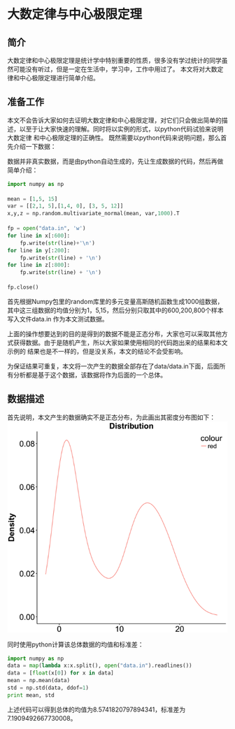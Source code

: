 # 大数定律与中心极限定理

## 简介

大数定律和中心极限定理是统计学中特别重要的性质，很多没有学过统计的同学虽然可能没有听过，但是一定在生活中，学习中，工作中用过了。
本文将对大数定律和中心极限定理进行简单介绍。

## 准备工作

本文不会告诉大家如何去证明大数定律和中心极限定理，对它们只会做出简单的描述，以至于让大家快速的理解。同时将以实例的形式，以python代码试验来说明大数定律
和中心极限定理的正确性。
既然需要以python代码来说明问题，那么首先介绍一下数据：

数据并非真实数据，而是由python自动生成的，先让生成数据的代码，然后再做简单介绍：

```python
import numpy as np

mean = [1,5, 15]
var = [[2,1, 5],[1,4, 0], [3, 5, 12]]
x,y,z = np.random.multivariate_normal(mean, var,1000).T

fp = open("data.in", 'w')
for line in x[:600]:
    fp.write(str(line)+'\n')
for line in y[:200]:
    fp.write(str(line) + '\n')
for line in z[:800]:
    fp.write(str(line) + '\n')

fp.close()
```

首先根据Numpy包里的random库里的多元变量高斯随机函数生成1000组数据，其中这三组数据的均值分别为1，5,15，然后分别只取其中的600,200,800个样本写入文件data.in
作为本文测试数据。

上面的操作想要达到的目的是得到的数据不能是正态分布，大家也可以采取其他方式获得数据。由于是随机产生，所以大家如果使用相同的代码跑出来的结果和本文示例的
结果也是不一样的，但是没关系，本文的结论不会受影响。

为保证结果可重复，本文将一次产生的数据全部存在了data/data.in下面，后面所有分析都是基于这个数据，该数据将作为后面的一个总体。

## 数据描述

首先说明，本文产生的数据确实不是正态分布，为此画出其密度分布图如下：
![](https://github.com/NGSHotpot/Statistics/blob/master/images/1.png)

同时使用python计算该总体数据的均值和标准差：

```python
import numpy as np
data = map(lambda x:x.split(), open("data.in").readlines())
data = [float(x[0]) for x in data]
mean = np.mean(data)
std = np.std(data, ddof=1)
print mean, std
```
上述代码可以得到总体的均值为8.5741820797894341，标准差为7.1909492667730008。


